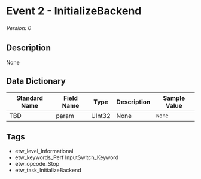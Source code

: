 # Event 2 - InitializeBackend
###### Version: 0

## Description
None

## Data Dictionary
|Standard Name|Field Name|Type|Description|Sample Value|
|---|---|---|---|---|
|TBD|param|UInt32|None|`None`|

## Tags
* etw_level_Informational
* etw_keywords_Perf InputSwitch_Keyword
* etw_opcode_Stop
* etw_task_InitializeBackend